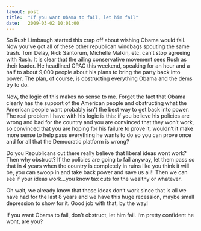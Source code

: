 ```yaml
---
layout: post
title:  "If you want Obama to fail, let him fail"
date:   2009-03-02 10:01:00
---
```

So Rush Limbaugh started this crap off about wishing Obama would fail. Now you’ve got all of these other republican windbags spouting the same trash. Tom Delay, Rick Santorum, Michelle Malkin, etc. can’t stop agreeing with Rush. It is clear that the ailing conservative movement sees Rush as their leader. He headlined CPAC this weekend, speaking for an hour and a half to about 9,000 people about his plans to bring the party back into power. The plan, of course, is obstructing everything Obama and the dems try to do.

Now, the logic of this makes no sense to me. Forget the fact that Obama clearly has the support of the American people and obstructing what the American people want probably isn’t the best way to get back into power. The real problem I have with his logic is this: if you believe his policies are wrong and bad for the country and you are convinced that they won’t work, so convinced that you are hoping for his failure to prove it, wouldn’t it make more sense to help pass everything he wants to do so you can prove once and for all that the Democratic platform is wrong?

Do you Republicans out there really believe that liberal ideas wont work? Then why obstruct? If the policies are going to fail anyway, let them pass so that in 4 years when the country is completely in ruins like you think it will be, you can swoop in and take back power and save us all!! Then we can see if your ideas work…you know tax cuts for the wealthy or whatever.

Oh wait, we already know that those ideas don’t work since that is all we have had for the last 8 years and we have this huge recession, maybe small depression to show for it. Good job with that, by the way!

If you want Obama to fail, don’t obstruct, let him fail. I’m pretty confident he wont, are you?
